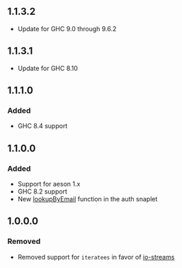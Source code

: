 ## 1.1.3.2

 - Update for GHC 9.0 through 9.6.2

## 1.1.3.1

 - Update for GHC 8.10

<!-- n.b. where did the rest of the change log entries go?? -->

## 1.1.1.0

### Added

 - GHC 8.4 support

## 1.1.0.0

### Added

 - Support for aeson 1.x
 - GHC 8.2 support
 - New [lookupByEmail](src/Snap/Snaplet/Auth/AuthManager.hs#L62) function in the auth snaplet

## 1.0.0.0
### Removed

 - Removed support for `iteratees` in favor of 
   [io-streams](https://hackage.haskell.org/package/io-streams)

